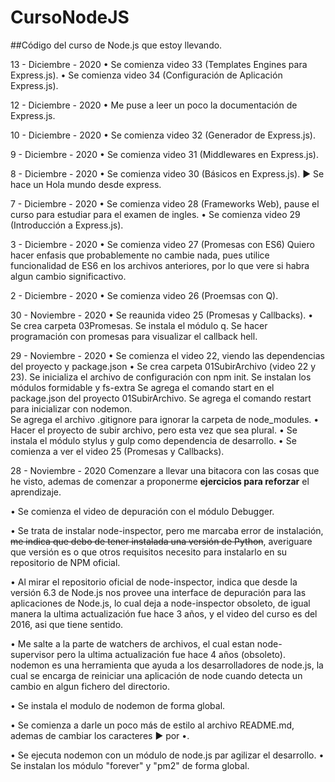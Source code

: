 # CursoNodeJS
##Código del curso de Node.js que estoy llevando.

13 - Diciembre - 2020
• Se comienza video 33 (Templates Engines para Express.js).
• Se comienza video 34 (Configuración de Aplicación Express.js).

12 - Diciembre - 2020
• Me puse a leer un poco la documentación de Express.js.

10 - Diciembre - 2020
• Se comienza video 32 (Generador de Express.js).


 9 - Diciembre - 2020
• Se comienza video 31 (Middlewares en Express.js).

 8 - Diciembre - 2020
• Se comienza video 30 (Básicos en Express.js).
  ► Se hace un Hola mundo desde express.

 7 - Diciembre - 2020
• Se comienza video 28 (Frameworks Web), pause el curso para estudiar para el examen de ingles.
• Se comienza video 29 (Introducción a Express.js).

 3 - Diciembre - 2020
• Se comienza video 27 (Promesas con ES6)
  Quiero hacer enfasis que probablemente no cambie nada, pues utilice funcionalidad
  de ES6 en los archivos anteriores, por lo que vere si habra algun cambio significactivo.

 2 - Diciembre - 2020
• Se comienza video 26 (Proemsas con Q).

30 - Noviembre - 2020
• Se reaunida video 25 (Promesas y Callbacks).
• Se crea carpeta 03Promesas.
  Se instala el módulo q.
  Se hacer programación con promesas para visualizar el callback hell.

29 - Noviembre - 2020
• Se comienza el video 22, viendo las dependencias del proyecto y package.json
• Se crea carpeta 01SubirArchivo (video 22 y 23).
  Se inicializa el archivo de configuración con npm init.
  Se instalan los módulos formidable y fs-extra
  Se agrega el comando start en el package.json del proyecto 01SubirArchivo.
  Se agrega el comando restart para inicializar con nodemon.  
  Se agrega el archivo .gitignore para ignorar la carpeta de node_modules.
• Hacer el proyecto de subir archivo, pero esta vez que sea plural.
• Se instala el módulo stylus y gulp como dependencia de desarrollo.
• Se comienza a ver el video 25 (Promesas y Callbacks).

28 - Noviembre - 2020
Comenzare a llevar una bitacora con las cosas que he visto, ademas
de comenzar a proponerme **ejercicios para reforzar** el aprendizaje.

• Se comienza el video de depuración con el módulo Debugger.

• Se trata de instalar node-inspector, pero me marcaba error de instalación,
    ~~me indica que debo de tener instalada una versión de Python~~,
    averiguare que versión es o que otros requisitos necesito para
    instalarlo en su repositorio de NPM oficial.

• Al mirar el repositorio oficial de node-inspector, indica que desde la
    versión 6.3 de Node.js nos provee una interface de depuración para
    las aplicaciones de Node.js, lo cual deja a node-inspector obsoleto,
    de igual manera la ultima actualización fue hace 3 años, y el video
    del curso es del 2016, asi que tiene sentido.

• Me salte a la parte de watchers de archivos, el cual estan
  node-supervisor pero la ultima actualización fue hace 4 años (obsoleto).
  nodemon es una herramienta que ayuda a los desarrolladores de node.js,
  la cual se encarga de reiniciar una aplicación de node cuando detecta
  un cambio en algun fichero del directorio.

• Se instala el modulo de nodemon de forma global.

• Se comienza a darle un poco más de estilo al archivo README.md, ademas
  de cambiar los caracteres ► por •.

• Se ejecuta nodemon con un módulo de node.js par agilizar el desarrollo.
• Se instalan los módulo "forever" y "pm2" de forma global.



